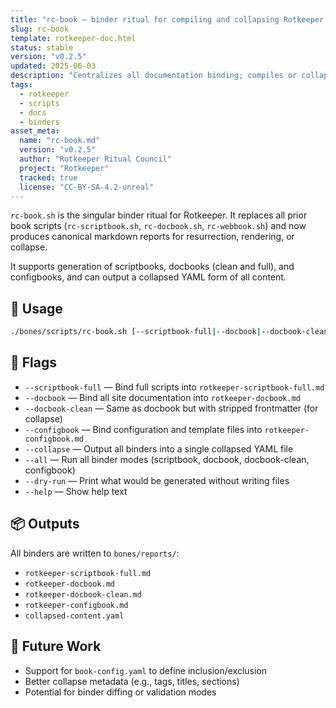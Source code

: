 ```yaml
---
title: "rc-book — binder ritual for compiling and collapsing Rotkeeper books"
slug: rc-book
template: rotkeeper-doc.html
status: stable
version: "v0.2.5"
updated: 2025-06-03
description: "Centralizes all documentation binding; compiles or collapses Rotkeeper books from markdown and script rituals."
tags:
  - rotkeeper
  - scripts
  - docs
  - binders
asset_meta:
  name: "rc-book.md"
  version: "v0.2.5"
  author: "Rotkeeper Ritual Council"
  project: "Rotkeeper"
  tracked: true
  license: "CC-BY-SA-4.2-unreal"
---
```


`rc-book.sh` is the singular binder ritual for Rotkeeper. It replaces all prior book scripts (`rc-scriptbook.sh`, `rc-docbook.sh`, `rc-webbook.sh`) and now produces canonical markdown reports for resurrection, rendering, or collapse.

It supports generation of scriptbooks, docbooks (clean and full), and configbooks, and can output a collapsed YAML form of all content.

## 🧰 Usage

```bash
./bones/scripts/rc-book.sh [--scriptbook-full|--docbook|--docbook-clean|--configbook|--collapse|--all] [--dry-run]
```

## 🧾 Flags

- `--scriptbook-full` — Bind full scripts into `rotkeeper-scriptbook-full.md`
- `--docbook` — Bind all site documentation into `rotkeeper-docbook.md`
- `--docbook-clean` — Same as docbook but with stripped frontmatter (for collapse)
- `--configbook` — Bind configuration and template files into `rotkeeper-configbook.md`
- `--collapse` — Output all binders into a single collapsed YAML file
- `--all` — Run all binder modes (scriptbook, docbook, docbook-clean, configbook)
- `--dry-run` — Print what would be generated without writing files
- `--help` — Show help text

## 📦 Outputs

All binders are written to `bones/reports/`:

- `rotkeeper-scriptbook-full.md`
- `rotkeeper-docbook.md`
- `rotkeeper-docbook-clean.md`
- `rotkeeper-configbook.md`
- `collapsed-content.yaml`

## 🔮 Future Work

- Support for `book-config.yaml` to define inclusion/exclusion
- Better collapse metadata (e.g., tags, titles, sections)
- Potential for binder diffing or validation modes
